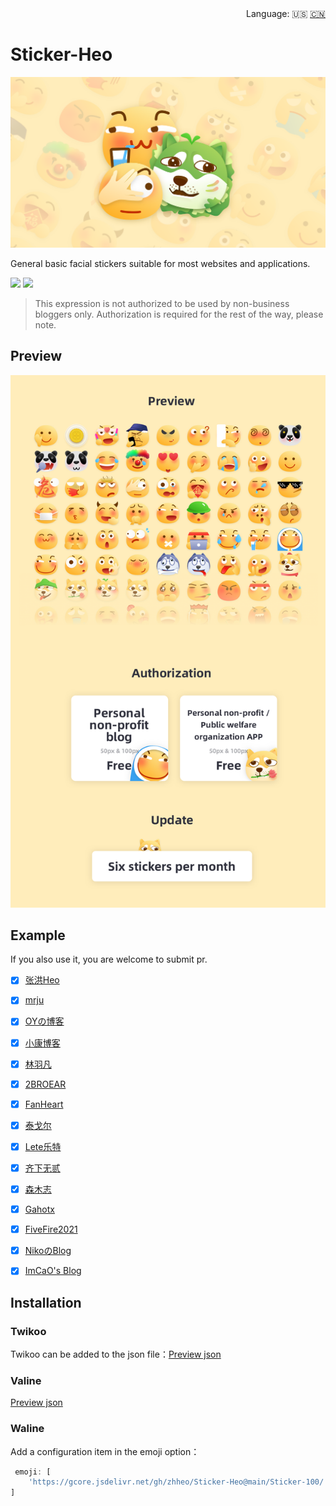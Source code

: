 <div align="right">
  Language:
  🇺🇸
  <a title="Chinese" href="/README_CN.md">🇨🇳</a>
</div>

# Sticker-Heo

![](/img/banner.png)

General basic facial stickers suitable for most websites and applications.

[![](https://img.shields.io/npm/v/sticker-heo)](https://www.npmjs.com/package/sticker-heo)
[![](https://img.shields.io/github/v/release/zhheo/sticker-heo)](https://github.com/zhheo/Sticker-Heo/releases)

> This expression is not authorized to be used by non-business bloggers only. Authorization is required for the rest of the way, please note.

## Preview

![](/img/all-aticker-en.png)

## Example

If you also use it, you are welcome to submit pr.

- [x] [张洪Heo](https://blog.zhheo.com/)
- [x] [mrju](https://mrju.cn/)
- [x] [OYの博客](https://oy6090.top/)
- [x] [小康博客](https://www.antmoe.com/)
- [x] [林羽凡](https://www.linyufan.com/)
- [x] [2BROEAR](https://blog.2broear.com/)
- [x] [FanHeart](https://hesifan.top/)
- [x] [泰戈尔](https://www.iftiger.com/)
- [x] [Lete乐特](https://blog.lete114.top/)
- [x] [齐下无贰](https://weidows.github.io/)
- [x] [森木志](https://imxxz.cn/) 
- [x] [Gahotx](https://gahotx.cn/)
- [x] [FiveFire2021](https://fivefire2021.github.io/)
- [x] [NikoのBlog](https://niko-karen.github.io)
- [x] [ImCaO's Blog](https://www.imcao.cn)


## Installation

### Twikoo

Twikoo can be added to the json file：[Preview json](/twikoo.json)

### Valine

[Preview json](/valine.json)

### Waline
Add a configuration item in the emoji option：
```js
 emoji: [
    'https://gcore.jsdelivr.net/gh/zhheo/Sticker-Heo@main/Sticker-100/',
]
```
